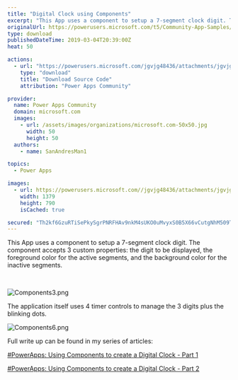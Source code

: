 ```yaml
---
title: "Digital Clock using Components"
excerpt: "This App uses a component to setup a 7-segment clock digit. The component accepts 3 custom properties: the digit to be displayed, the foreground"
originalUrl: https://powerusers.microsoft.com/t5/Community-App-Samples/Digital-Clock-using-Components/td-p/246018
type: download
publishedDateTime: 2019-03-04T20:39:00Z
heat: 50

actions:
  - url: "https://powerusers.microsoft.com/jgvjg48436/attachments/jgvjg48436/AppFeedbackGallery/120/2/Digital%20Clock%20-%20Components.msapp"
    type: "download"
    title: "Download Source Code"
    attribution: "Power Apps Community"

provider:
  name: Power Apps Community
  domain: microsoft.com
  images:
    - url: /assets/images/organizations/microsoft.com-50x50.jpg
      width: 50
      height: 50
  authors:
    - name: SanAndresMan1

topics:
  - Power Apps

images:
  - url: https://powerusers.microsoft.com//jgvjg48436/attachments/jgvjg48436/AppFeedbackGallery/120/1/Components6.png
    width: 1379
    height: 790
    isCached: true

secured: "Th2kf6GzuRTiSePkySgrPNRFHAv9nkM4sUKO0uMvyxS0B5X66vCutgNhM509T8LGKxKECOlxk4gqKoMSCXYz0kzT64iLdij0d3OD6xxoErKWy7C+cWfOLN3z3bku+Z0p/EAXUcHMoSn//RCvTq/xxBVlHYwTiMLKLztEdkuO/W7ciEa6EwnNrh9frl3v8LSo2uSubh6CyzSvBE6JqxsnzJcaQdLmRuDU6oH3DY+EdeGw9kng1gu55LZr8DsdJRBg7ZTmJsPmMN1afGtuVbB7fqwHu/S32VhAtMYYsEP0FD3dcAVBqhcAFYjb5Wf7pbwX7XMbk0PKuv2+W0WLgoHdEjPhj0tKeoVk8zr/UWYUJIZ6Rq57Zqb50tGAMWw8ECTI8DYA0HwAwOxoM9+CXNDwWR5RyhYLbiz5plzNzFitzpRAuBjAi3dRTKF3TwvF3pgx;8H1hbJ148Dq8BES+N8bjDw=="
---
```

<p>This App uses a component to setup a 7-segment clock digit. The component accepts 3 custom properties: the digit to be displayed, the foreground color for the active segments, and the background color for the inactive segments.&nbsp;</p><p>&nbsp;</p><p><span class="lia-inline-image-display-wrapper lia-image-align-inline" image-alt="Components3.png" style="width: 999px;"><img src="https://powerusers.microsoft.com/t5/image/serverpage/image-id/54929i3FEFAA191E0F49F7/image-size/large?v=1.0&amp;px=999" title="Components3.png" alt="Components3.png" li-image-url="https://powerusers.microsoft.com/t5/image/serverpage/image-id/54929i3FEFAA191E0F49F7?v=1.0" li-image-display-id="'54929i3FEFAA191E0F49F7'" li-message-uid="'246018'" li-messages-message-image="true" li-bindable="" class="lia-media-image" tabindex="0" li-bypass-lightbox-when-linked="true" li-use-hover-links="false"></span></p><p>The application itself uses 4 timer controls to manage the 3 digits plus the blinking dots.&nbsp;</p><p><span class="lia-inline-image-display-wrapper lia-image-align-inline" image-alt="Components6.png" style="width: 999px;"><img src="https://powerusers.microsoft.com/t5/image/serverpage/image-id/54930i55FB4CD596C4F1DF/image-size/large?v=1.0&amp;px=999" title="Components6.png" alt="Components6.png" li-image-url="https://powerusers.microsoft.com/t5/image/serverpage/image-id/54930i55FB4CD596C4F1DF?v=1.0" li-image-display-id="'54930i55FB4CD596C4F1DF'" li-message-uid="'246018'" li-messages-message-image="true" li-bindable="" class="lia-media-image" tabindex="0" li-bypass-lightbox-when-linked="true" li-use-hover-links="false"></span></p><p>Full write up can be found in my series of articles:</p><p><a href="http://dynamicsgpblogster.blogspot.com/2019/03/powerapps-using-components-to-create.html" target="_blank" rel="noopener nofollow noopener noreferrer">#PowerApps: Using Components to create a Digital Clock - Part 1</a></p><p><a href="https://dynamicsgpblogster.blogspot.com/2019/03/powerapps-using-components-to-create_4.html" target="_blank" rel="noopener nofollow noopener noreferrer">#PowerApps: Using Components to create a Digital Clock - Part 2</a></p>

